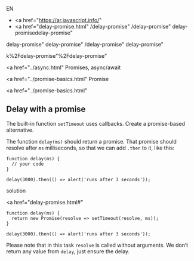 EN

- <a href="https://ar.javascript.info/"
- <a href="delay-promise.html"
  /delay-promise"
  /delay-promise"
  delay-promisedelay-promise"

<!-- -->

delay-promise"
delay-promise"
/delay-promise"
delay-promise"

k%2Fdelay-promise"%2Fdelay-promise" </a>

<a href="../async.html" Promises, async/await</span></a>

<a href="../promise-basics.html" Promise</span></a>

<a href="../promise-basics.html"

## Delay with a promise

The built-in function `setTimeout` uses callbacks. Create a promise-based alternative.

The function `delay(ms)` should return a promise. That promise should resolve after `ms` milliseconds, so that we can add `.then` to it, like this:

    function delay(ms) {
      // your code
    }

    delay(3000).then(() => alert('runs after 3 seconds'));

solution

<a href="delay-promise.html#"
<a href="delay-promise.html#" class="toolbar__button toolbar__button_edit" title="open in sandbox"></a>

    function delay(ms) {
      return new Promise(resolve => setTimeout(resolve, ms));
    }

    delay(3000).then(() => alert('runs after 3 seconds'));

Please note that in this task `resolve` is called without arguments. We don’t return any value from `delay`, just ensure the delay.
